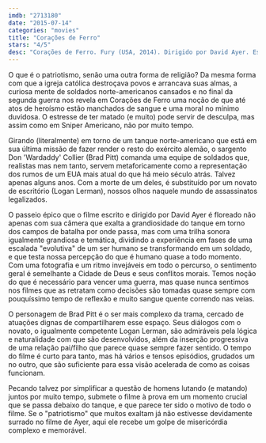 ```yaml
---
imdb: "2713180"
date: "2015-07-14"
categories: "movies"
title: "Corações de Ferro"
stars: "4/5"
desc: "Corações de Ferro. Fury (USA, 2014). Dirigido por David Ayer. Escrito por David Ayer. Com Brad Pitt, Shia LaBeouf, Logan Lerman, Michael Peña, Jon Bernthal, Jim Parrack, Brad William Henke, Kevin Vance, Xavier Samuel."
---
```

O que é o patriotismo, senão uma outra forma de religião? Da mesma forma com que a igreja católica destroçava povos e arrancava suas almas, a curiosa mente de soldados norte-americanos cansados e no final da segunda guerra nos revela em Corações de Ferro uma noção de que até atos de heroísmo estão manchados de sangue e uma moral no mínimo duvidosa. O estresse de ter matado (e muito) pode servir de desculpa, mas assim como em Sniper Americano, não por muito tempo.

Girando (literalmente) em torno de um tanque norte-americano que está em sua última missão de fazer render o resto do exército alemão, o sargento Don 'Wardaddy' Collier (Brad Pitt) comanda uma equipe de soldados que, realistas mas nem tanto, servem metaforicamente como a representação dos rumos de um EUA mais atual do que há meio século atrás. Talvez apenas alguns anos. Com a morte de um deles, é substituído por um novato de escritório (Logan Lerman), nossos olhos naquele mundo de assassinatos legalizados.

O passeio épico que o filme escrito e dirigido por David Ayer é floreado não apenas com sua câmera que exalta a grandiosidade do tanque em torno dos campos de batalha por onde passa, mas com uma trilha sonora igualmente grandiosa e temática, dividindo a experiência em fases de uma escalada "evolutiva" de um ser humano se transformando em um soldado, e que testa nossa percepção do que é humano quase a todo momento. Com uma fotografia e um ritmo invejáveis em todo o percurso, o sentimento geral é semelhante a Cidade de Deus e seus conflitos morais. Temos noção do que é necessário para vencer uma guerra, mas quase nunca sentimos nos filmes que as retratam como decisões são tomadas quase sempre com pouquíssimo tempo de reflexão e muito sangue quente correndo nas veias.

O personagem de Brad Pitt é o ser mais complexo da trama, cercado de atuações dignas de compartilharem esse espaço. Seus diálogos com o novato, o igualmente competente Logan Lerman, são admiráveis pela lógica e naturalidade com que são desenvolvidos, além da inserção progressiva de uma relação pai/filho que parece quase sempre fazer sentido. O tempo do filme é curto para tanto, mas há vários e tensos episódios, grudados um no outro, que são suficiente para essa visão acelerada de como as coisas funcionam.

Pecando talvez por simplificar a questão de homens lutando (e matando) juntos por muito tempo, submete o filme à prova em um momento crucial que se passa debaixo do tanque, e que parece ter sido o motivo de todo o filme. Se o "patriotismo" que muitos exaltam já não estivesse devidamente surrado no filme de Ayer, aqui ele recebe um golpe de misericórdia complexo e memorável.
